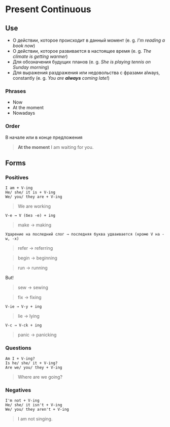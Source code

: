 # Present Continuous 

## Use
* О действии, которое происходит в данный момент (e. g. *I'm reading a book now*)
* О действии, которое развивается в настоящее время (e. g. *The climate is getting warmer*)
* Для обозначения будущих планов (e. g. *She is playing tennis on Sunday morning*)
* Для выражения раздражения или недовольства с фразами always, constantly (e. g. *You are __always__ coming late!*)


### Phrases
* Now
* At the moment
* Nowadays

### Order
В начале или в конце предложения
> **At the moment** I am waiting for you.

## Forms

### Positives

    I am + V-ing
    He/ she/ it is + V-ing
    We/ you/ they are + V-ing
> We are working


    V-e → V (без -e) + ing
> make → making

    Ударение на последний слог → последняя буква удваивается (кроме V на -w, -x)
> refer → referring

> begin → beginning

> run → running

But!
> sew → sewing

> fix → fixing

    V-ie → V-y + ing
> lie → lying

    V-c → V-ck + ing
> panic → panicking


### Questions
    Am I + V-ing?
    Is he/ she/ it + V-ing?
    Are we/ you/ they + V-ing
> Where are we going?

### Negatives
    I'm not + V-ing
    He/ she/ it isn't + V-ing
    We/ you/ they aren't + V-ing
> I am not singing.
